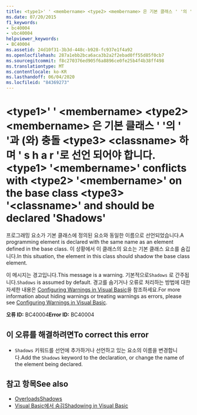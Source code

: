 ```yaml
---
title: <type1>' ' <membername> <type2> <membername> 은 기본 클래스 ' '의 ' '과 (와) 충돌 <type3> <classname> 하며 ' s h a r '로 선언 되어야 합니다.
ms.date: 07/20/2015
f1_keywords:
- bc40004
- vbc40004
helpviewer_keywords:
- BC40004
ms.assetid: 24d10f31-3b3d-448c-b928-fc937e1f4a92
ms.openlocfilehash: 287a1ebb2bca6aca3b2a2f2ebad0ff55d85f0cb7
ms.sourcegitcommit: f8c270376ed905f6a8896ce0fe25b4f4b38ff498
ms.translationtype: MT
ms.contentlocale: ko-KR
ms.lasthandoff: 06/04/2020
ms.locfileid: "84369273"
---
```

# <a name="type1-membername-conflicts-with-type2-membername-on-the-base-class-type3-classname-and-should-be-declared-shadows"></a><span data-ttu-id="ea3f1-102">\<type1>' ' \<membername> \<type2> \<membername> 은 기본 클래스 ' '의 ' '과 (와) 충돌 \<type3> \<classname> 하며 ' s h a r '로 선언 되어야 합니다.</span><span class="sxs-lookup"><span data-stu-id="ea3f1-102">\<type1> '\<membername>' conflicts with \<type2> '\<membername>' on the base class \<type3> '\<classname>' and should be declared 'Shadows'</span></span>
<span data-ttu-id="ea3f1-103">프로그래밍 요소가 기본 클래스에 정의된 요소와 동일한 이름으로 선언되었습니다.</span><span class="sxs-lookup"><span data-stu-id="ea3f1-103">A programming element is declared with the same name as an element defined in the base class.</span></span> <span data-ttu-id="ea3f1-104">이 상황에서 이 클래스의 요소는 기본 클래스 요소를 숨깁니다.</span><span class="sxs-lookup"><span data-stu-id="ea3f1-104">In this situation, the element in this class should shadow the base class element.</span></span>  
  
 <span data-ttu-id="ea3f1-105">이 메시지는 경고입니다.</span><span class="sxs-lookup"><span data-stu-id="ea3f1-105">This message is a warning.</span></span> <span data-ttu-id="ea3f1-106">기본적으로`Shadows` 로 간주됩니다.</span><span class="sxs-lookup"><span data-stu-id="ea3f1-106">`Shadows` is assumed by default.</span></span> <span data-ttu-id="ea3f1-107">경고를 숨기거나 오류로 처리하는 방법에 대한 자세한 내용은 [Configuring Warnings in Visual Basic](/visualstudio/ide/configuring-warnings-in-visual-basic)을 참조하세요.</span><span class="sxs-lookup"><span data-stu-id="ea3f1-107">For more information about hiding warnings or treating warnings as errors, please see [Configuring Warnings in Visual Basic](/visualstudio/ide/configuring-warnings-in-visual-basic).</span></span>  
  
 <span data-ttu-id="ea3f1-108">**오류 ID:** BC40004</span><span class="sxs-lookup"><span data-stu-id="ea3f1-108">**Error ID:** BC40004</span></span>  
  
## <a name="to-correct-this-error"></a><span data-ttu-id="ea3f1-109">이 오류를 해결하려면</span><span class="sxs-lookup"><span data-stu-id="ea3f1-109">To correct this error</span></span>  
  
- <span data-ttu-id="ea3f1-110">`Shadows` 키워드를 선언에 추가하거나 선언하고 있는 요소의 이름을 변경합니다.</span><span class="sxs-lookup"><span data-stu-id="ea3f1-110">Add the `Shadows` keyword to the declaration, or change the name of the element being declared.</span></span>  
  
## <a name="see-also"></a><span data-ttu-id="ea3f1-111">참고 항목</span><span class="sxs-lookup"><span data-stu-id="ea3f1-111">See also</span></span>

- [<span data-ttu-id="ea3f1-112">Overloads</span><span class="sxs-lookup"><span data-stu-id="ea3f1-112">Shadows</span></span>](../language-reference/modifiers/shadows.md)
- [<span data-ttu-id="ea3f1-113">Visual Basic에서 숨김</span><span class="sxs-lookup"><span data-stu-id="ea3f1-113">Shadowing in Visual Basic</span></span>](../programming-guide/language-features/declared-elements/shadowing.md)
